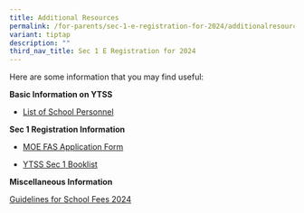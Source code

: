 ```yaml
---
title: Additional Resources
permalink: /for-parents/sec-1-e-registration-for-2024/additionalresources/
variant: tiptap
description: ""
third_nav_title: Sec 1 E Registration for 2024
---
```

<p>Here are some information that you may find useful:</p><p><strong>Basic Information on YTSS </strong></p><ul data-tight="true" class="tight"><li><p><a href="/files/List of School Personnel.pdf" rel="noopener noreferrer nofollow" target="_blank">List of School Personnel</a></p></li></ul><p><strong>Sec 1 Registration Information</strong></p><ul data-tight="true" class="tight"><li><p><a href="/files/MOE FAS Application Form.pdf" rel="noopener noreferrer nofollow" target="_blank">MOE FAS Application Form</a></p></li><li><p><a href="/files/YTSS_Booklist_2024__S1__G1_G2_G3_.pdf" rel="noopener noreferrer nofollow" target="_blank">YTSS Sec 1 Booklist</a></p></li></ul><p><strong>Miscellaneous Information</strong></p><p><a href="/files/Guidelines_for_School_Fees_2024.pdf" rel="noopener noreferrer nofollow" target="_blank">Guidelines for School Fees 2024</a></p>